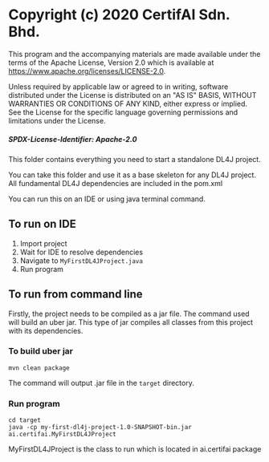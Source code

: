 
Copyright (c) 2020 CertifAI Sdn. Bhd.
======================================
This program and the accompanying materials are made available under the
terms of the Apache License, Version 2.0 which is available at
https://www.apache.org/licenses/LICENSE-2.0.

Unless required by applicable law or agreed to in writing, software
distributed under the License is distributed on an "AS IS" BASIS, WITHOUT
WARRANTIES OR CONDITIONS OF ANY KIND, either express or implied. See the
License for the specific language governing permissions and limitations
under the License.

##### SPDX-License-Identifier: Apache-2.0


This folder contains everything you need to start a standalone DL4J project.

You can take this folder and use it as a base skeleton for any DL4J project. All fundamental DL4J dependencies are included in the pom.xml

You can run this on an IDE or using java terminal command.

## To run on IDE
1. Import project
2. Wait for IDE to resolve dependencies
3. Navigate to ```MyFirstDL4JProject.java``` 
4. Run program

## To run from command line
Firstly, the project needs to be compiled as a jar file. The command used will build an uber jar. This type of jar compiles all classes from this project with its dependencies.

### To build uber jar  
```
mvn clean package
```
The command will output .jar file in the ```target``` directory.

### Run program
```
cd target
java -cp my-first-dl4j-project-1.0-SNAPSHOT-bin.jar ai.certifai.MyFirstDL4JProject
```
MyFirstDL4JProject is the class to run which is located in ai.certifai package